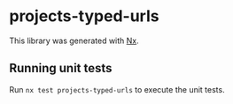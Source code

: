 # projects-typed-urls

This library was generated with [Nx](https://nx.dev).

## Running unit tests

Run `nx test projects-typed-urls` to execute the unit tests.
